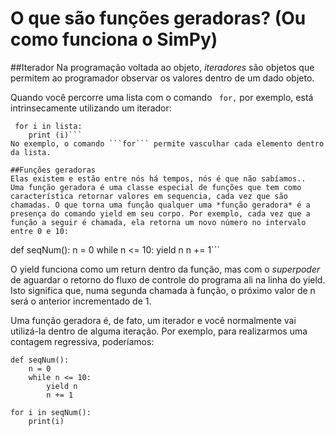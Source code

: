 # O que são funções geradoras? (Ou como funciona o SimPy)

##Iterador
Na programação voltada ao objeto, *iteradores* são objetos que permitem ao programador observar os valores dentro de um dado objeto.

Quando você percorre uma lista com o comando ```
for,```
 por exemplo, está intrinsecamente utilizando um iterador:
```
 for i in lista:
    print (i)```
No exemplo, o comando ```for``` permite vasculhar cada elemento dentro da lista.

##Funções geradoras
Elas existem e estão entre nós há tempos, nós é que não sabíamos..
Uma função geradora é uma classe especial de funções que tem como característica retornar valores em sequencia, cada vez que são chamadas. O que torna uma função qualquer uma *função geradora* é a presença do comando yield em seu corpo. Por exemplo, cada vez que a função a seguir é chamada, ela retorna um novo número no intervalo entre 0 e 10:
```
def seqNum():
    n = 0
    while n <= 10:
        yield n
        n += 1```


O yield funciona como um return dentro da função, mas com o *superpoder* de aguardar o retorno do fluxo de controle do programa ali na linha do yield. Isto significa que, numa segunda chamada à função, o próximo valor de n será o anterior incrementado de 1.

Uma função geradora é, de fato, um iterador e você normalmente vai utilizá-la dentro de alguma iteração. Por exemplo, para realizarmos uma contagem regressiva, poderíamos:
```
def seqNum():
    n = 0
    while n <= 10:
        yield n
        n += 1
    
for i in seqNum():
    print(i)
```
    
    

    
